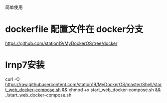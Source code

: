 简单使用

# dockerfile 配置文件在 docker分支

https://github.com/station19/MyDockerOS/tree/docker


# lrnp7安装
curl -O https://raw.githubusercontent.com/station19/MyDockerOS/master/Shell/start_web_docker-compose.sh && chmod +x start_web_docker-compose.sh && ./start_web_docker-compose.sh
